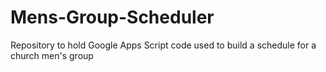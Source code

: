 # Mens-Group-Scheduler
Repository to hold Google Apps Script code used to build a schedule for a church men's group

